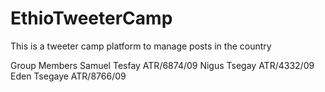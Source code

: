 # EthioTweeterCamp
This is a tweeter camp platform to  manage posts in the country

Group Members
  Samuel Tesfay ATR/6874/09
  Nigus Tsegay ATR/4332/09
  Eden Tsegaye ATR/8766/09
